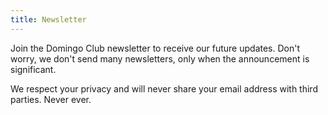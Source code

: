 ```yaml
---
title: Newsletter
---
```


Join the Domingo Club newsletter to receive our future updates. Don't worry, we don't send many newsletters, only when the announcement is significant.

<script>
  (function (s, e, n, d, er) {
    s['Sender'] = er;
    s[er] = s[er] || function () {
      (s[er].q = s[er].q || []).push(arguments)
    }, s[er].l = 1 * new Date();
    var a = e.createElement(n),
        m = e.getElementsByTagName(n)[0];
    a.async = 1;
    a.src = d;
    m.parentNode.insertBefore(a, m)
  })(window, document, 'script', 'https://cdn.sender.net/accounts_resources/universal.js', 'sender');
  sender('a947da335f7959')
</script>

<div class="sender-form-field" data-sender-form-id="kmf543xgaqn7qbtckzw"></div>

We respect your privacy and will never share your email address with third parties. Never ever.
